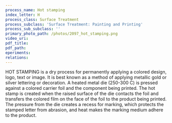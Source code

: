 ```yaml
---
process_name: Hot stamping
index_letter: H
process_class: Surface Treatment
process_subclass: 'Surface Treatment: Painting and Printing'
process_sub_subclass: ''
primary_photo_path: /photos/2097_hot_stamping.png
video_uri:
pdf_title:
pdf_path:
eperiments:
relations:
---
```


HOT STAMPING is a dry process for permanently applying a colored design, logo, text or image. It is best known as a method of applying metallic gold or silver lettering or decoration. A heated metal die (250-300 C) is pressed against a colored carrier foil and the component being printed. The hot stamp is created when the raised surface of the die contacts the foil and transfers the colored film on the face of the foil to the product being printed. The pressure from the die creates a recess for marking, which protects the stamped letter from abrasion, and heat makes the marking medium adhere to the product.